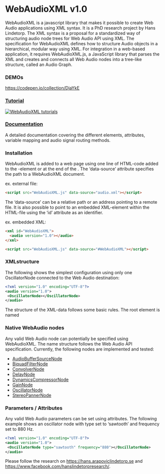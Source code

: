 # WebAudioXML v1.0
WebAudioXML is a javascript library that makes it possible to create Web Audio applications using XML syntax. It is a PhD research project by Hans Lindetorp. The XML syntax is a proposal for a standardized way of structuring audio node trees for Web Audio API using XML. The specification for WebAudioXML defines how to structure Audio objects in a hierarchical, modular way using XML. For integration in a web-based application, it requires WebAudioXML.js, a JavaScript library that parses the XML and creates and connects all Web Audio nodes into a tree-like structure, called an Audio Graph.

### DEMOs
https://codepen.io/collection/DjaYkE

### [Tutorial](https://www.youtube.com/embed/videoseries?list=PLQ9EtICrzxGrR-x6MWhTl7ci2orezvjtQ)
[![WebAudioXML tutorials](https://img.youtube.com/vi/ZcA9O8_4LQ8/0.jpg)](https://www.youtube.com/embed/videoseries?list=PLQ9EtICrzxGrR-x6MWhTl7ci2orezvjtQ)

### [Documentation](https://github.com/hanslindetorp/WebAudioXML/wiki)
A detailed documentation covering the different elements, attributes, variable mapping and audio signal routing methods.

### Installation
WebAudioXML is added to a web page using one line of HTML-code added to the <head>-element or at the end of the <body>. The ‘data-source’ attribute specifies the path to a WebAudioXML document.

ex. external file:
```HTML
<script src="WebAudioXML.js" data-source="audio.xml"></script>
```

The ‘data-source’ can be a relative path or an address pointing to a remote file. It is also possible to point to an embedded XML-element within the HTML-file using the ‘id’ attribute as an identifier.

ex. embedded XML:
```HTML
<xml id="WebAudioXML">
  <audio version="1.0"></audio>
</xml>

<script src="WebAudioXML.js" data-source="#WebAudioXML"></script>
```

### XMLstructure
The following shows the simplest configuration using only one OscillatorNode connected to the Web Audio destination:

```XML
<?xml version="1.0" encoding="UTF-8"?>
<audio version="1.0">
 <OscillatorNode></OscillatorNode>
</audio>
```

The structure of the XML-data follows some basic rules. The root element is named <audio> and the other elements can be either a valid Web Audio node, a Web Audio parameter or one of the following custom elements: mixer, chain, synth, voice, send, envelope or link. See the separate pages for comments on each element type.

### Native WebAudio nodes
Any valid Web Audio node can potentially be specified using WebAudioXML. The name structure follows the Web Audio API specification. Currently, the following nodes are implemented and tested:

* [AudioBufferSourceNode](https://developer.mozilla.org/en-US/docs/Web/API/AudioBufferSourceNode)
* [BiquadFilterNode](https://developer.mozilla.org/en-US/docs/Web/API/BiquadFilterNode)
* [ConvolverNode](https://developer.mozilla.org/en-US/docs/Web/API/ConvolverNode)
* [DelayNode](https://developer.mozilla.org/en-US/docs/Web/API/DelayNode)
* [DynamicsCompressorNode](https://developer.mozilla.org/en-US/docs/Web/API/DynamicsCompressorNode)
* [GainNode](https://developer.mozilla.org/en-US/docs/Web/API/GainNode)
* [OscillatorNode](https://developer.mozilla.org/en-US/docs/Web/API/OscillatorNode)
* [StereoPannerNode](https://developer.mozilla.org/en-US/docs/Web/API/StereoPannerNode)

### Parameters / Attributes
Any valid Web Audio parameters can be set using attributes. The following example shows an oscillator node with type set to ‘sawtooth’ and frequency set to 880 Hz.

```XML
<?xml version="1.0" encoding="UTF-8"?>
<audio version="1.0">
 <OscillatorNode type="sawtooth" frequency="880"></OscillatorNode>
</audio>
```

Please follow the research on https://hans.arapoviclindetorp.se and https://www.facebook.com/hanslindetorpresearch/.
